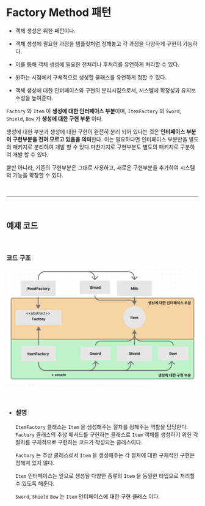 # **Factory Method 패턴**

- 객체 생성은 위한 패턴이다.

- 객체 생성에 필요한 과정을 템플릿처럼 정해놓고 각 과정을 다양하게 구현이 가능하다.

- 이를 통해 객체 생성에 필요한 전처리나 후처리를 유연하게 처리할 수 있다.

- 원하는 시점에서 구체적으로 생성할 클래스를 유연하게 정할 수 있다.

- 객체 생성에 대한 인터페이스와 구현의 분리시킴으로서, 시스템에 확정성과 유지보수성을 높여준다.


`Factory` 와 `Item` 이 **생성에 대한 인터페이스 부분**이며,
`ItemFactory` 와 `Sword`, `Shield`, `Bow` 가 **생성에 대한 구현 부분** 이다.

생성에 대한 부분과 생성에 대한 구현이 완전히 분리 되어 있다는 것은 **인터페이스 부분이 구현부분을 전혀 모르고 있음을 의미**한다.
이는 필요하다면 인터페이스 부분만을 별도의 패키지로 분리하여 개발 할 수 있다.마찬가지로 구현부분도 별도의 패키지로 구분하여 개발 할 수 있다.

뿐만 아니라, 기존의 구현부분은 그대로 사용하고, 새로운 구현부분을 추가하여 시스템의 기능을 확장할 수 있다.


<br><hr><br>

## **예제 코드**


<br>

### **코드 구조**
![FactoryMethod.png](/img/FactoryMethod.png)

<br>

- ### **설명** 

    `ItemFactory` 클래스는 `Item` 을 생성해주는 절차를 정해주는 역할을 담당한다.
    `Factory` 클래스의 추상 메서드를 구현하는 클래스로 `Item` 객체를 생성하기 위한 각 절차를 구체적으로 구현하는 코드가 작성되는 클래스이다.


    `Factory` 는 추상 클래스로서 `Item` 을 생성해주는 각 절차에 대한 구체적인 구현은 정해져 있지 않다.

    `Item` 인터페이스는 앞으로 생성될 다양한 종류의 `Item` 을 동일한 타입으로 처리할 수 있도록 해준다.

    `Sword`, `Shield` `Bow` 는 `Item` 인터페이스에 대한 구현 클래스 이다.
